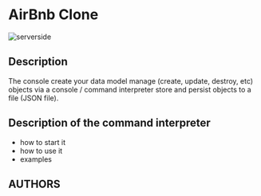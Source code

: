 # AirBnb Clone
![serverside](https://s3.amazonaws.com/alx-intranet.hbtn.io/uploads/medias/2018/6/815046647d23428a14ca.png?X-Amz-Algorithm=AWS4-HMAC-SHA256&X-Amz-Credential=AKIARDDGGGOUSBVO6H7D%2F20220816%2Fus-east-1%2Fs3%2Faws4_request&X-Amz-Date=20220816T135005Z&X-Amz-Expires=86400&X-Amz-SignedHeaders=host&X-Amz-Signature=758830050a81cca0c0a1a082d30dc8a9287142bfd1a01419aee230e906e04eed)

## Description
The console
create your data model
manage (create, update, destroy, etc) objects via a console / command interpreter
store and persist objects to a file (JSON file).

## Description of the command interpreter
- how to start it
- how to use it
- examples
## AUTHORS
